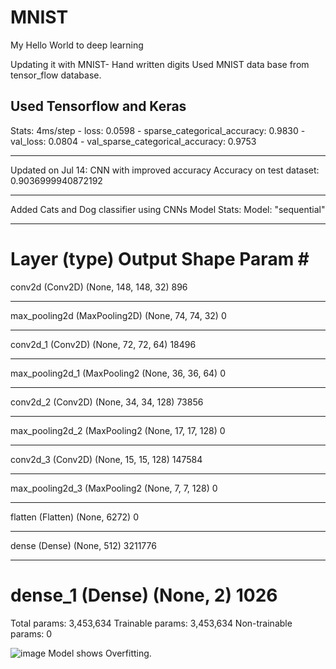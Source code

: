 # MNIST
My Hello World to deep learning


Updating it with MNIST- Hand written digits
Used MNIST data base from tensor_flow database. 
## Used Tensorflow and Keras
Stats:
4ms/step - loss: 0.0598 - sparse_categorical_accuracy: 0.9830 - val_loss: 0.0804 - val_sparse_categorical_accuracy: 0.9753

*****************************************************************************************************************************************************************
Updated on Jul 14:
CNN with improved accuracy
Accuracy on test dataset: 0.9036999940872192
*****************************************************************************************************************************************************************
Added Cats and Dog classifier using CNNs
Model Stats:
Model: "sequential"
_________________________________________________________________
Layer (type)                 Output Shape              Param #   
=================================================================
conv2d (Conv2D)              (None, 148, 148, 32)      896       
_________________________________________________________________
max_pooling2d (MaxPooling2D) (None, 74, 74, 32)        0         
_________________________________________________________________
conv2d_1 (Conv2D)            (None, 72, 72, 64)        18496     
_________________________________________________________________
max_pooling2d_1 (MaxPooling2 (None, 36, 36, 64)        0         
_________________________________________________________________
conv2d_2 (Conv2D)            (None, 34, 34, 128)       73856     
_________________________________________________________________
max_pooling2d_2 (MaxPooling2 (None, 17, 17, 128)       0         
_________________________________________________________________
conv2d_3 (Conv2D)            (None, 15, 15, 128)       147584    
_________________________________________________________________
max_pooling2d_3 (MaxPooling2 (None, 7, 7, 128)         0         
_________________________________________________________________
flatten (Flatten)            (None, 6272)              0         
_________________________________________________________________
dense (Dense)                (None, 512)               3211776   
_________________________________________________________________
dense_1 (Dense)              (None, 2)                 1026      
=================================================================
Total params: 3,453,634
Trainable params: 3,453,634
Non-trainable params: 0

![image](https://user-images.githubusercontent.com/31559064/126058690-fbececb9-ca60-4c82-8cd9-4ce784377390.png)
Model shows Overfitting.
